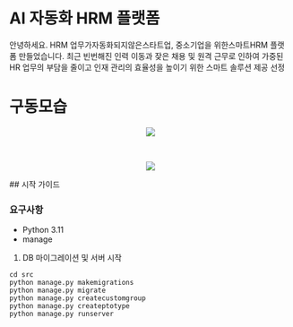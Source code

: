 # AI 자동화 HRM 플랫폼 
안녕하세요. HRM 업무가자동화되지않은스타트업, 중소기업을 위한스마트HRM 플랫폼 만들었습니다. 
최근 빈번해진 인력 이동과 잦은 채용 및 원격 근무로 인하여 가중된 HR 업무의 부담을 줄이고 인재 관리의 효율성을 높이기 위한 스마트 솔루션 제공 선정

# 구동모습
<p align="center">
<img src="https://github.com/user-attachments/assets/e84ab43e-cbe8-49ad-b107-67471a4966d2">
</p>


<br>
<p align="center">
<img src="https://github.com/user-attachments/assets/a52cb6c5-2b6c-4e6a-a123-c105a45ea5a5">
</p>
## 시작 가이드

### 요구사항
* Python 3.11
* manage

1. DB 마이그레이션 및 서버 시작
```
cd src
python manage.py makemigrations
python manage.py migrate
python manage.py createcustomgroup
python manage.py createptotype
python manage.py runserver
```

